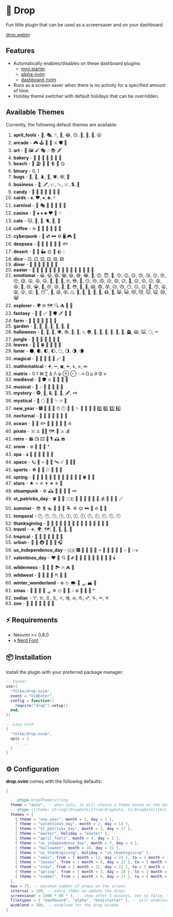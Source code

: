 # 🍁 Drop

Fun little plugin that can be used as a screensaver and on your dashboard.

[drop.webm](https://user-images.githubusercontent.com/292349/198708737-a1d2d24a-1faa-40f1-9c6d-ca13c60290b7.webm)

## Features

- Automatically enables/disables on these dashboard plugins:
  - [mini.starter](https://github.com/echasnovski/mini.nvim/blob/main/readmes/mini-starter.md)
  - [alpha-nvim](https://github.com/goolord/alpha-nvim)
  - [dashboard-nvim](https://github.com/glepnir/dashboard-nvim)
- Runs as a screen-saver when there is no activity for a specified amount of time.
- Holiday theme switcher with default holidays that can be overridden.

## Available Themes

Currently, the following default themes are available:

1. **april_fools** - 🤡, 🎭, 🃏, 🎉, 😂, 🙃, 🎈, 🎁, 🤣, 😜
2. **arcade** - 🎮 🕹️ 👾 💾 ⚔️ 🛡️ 🏰
3. **art** - 🎨 🖼️ 🖌️ 🎭 🎶 📚 🖋️
4. **bakery** - 🍞 🥖 🥐 🍩 🍰 🧁 🍪
5. **beach** - 🌴 🏖️ 🍹 🌅 🏄 🐚 🌞
6. **binary** - 0, 1
7. **bugs** - 🐞, 🐜, 🪲, 🦗, 🕷️, 🕸️, 🐛
8. **business** - 💼, 🖊️, 📈, 📉, 💹, 💲, 🏢
9. **candy** - 🍬 🍭 🍫 🍩 🍰 🧁 🍪
10. **cards** - ♠️, ♥️, ♦️, ♣️, 🃏
11. **carnival** - 🎪 🎭 🍿 🎠 🎡 🎈 🤹
12. **casino** - 🎰 ♠️ ♦️ ♣️ ♥️ 🎲 🃏
13. **cats** - 🐱, 🦁, 🐯, 🐈, 🐅, 🐆
14. **coffee** - ☕ 🥐 🍰 🍪 🍩 🥛 🍫
15. **cyberpunk** - 🌃 💿 🕶️ ⚙️ 🖥️ 🎮 🔌
16. **deepsea** - 🐠 🐙 🦈 🌊 🦑 🐡 🐟
17. **desert** - 🌵 🐪 🏜️ 🌞 🦂 🪨 💧
18. **dice** - ⚀, ⚁, ⚂, ⚃, ⚄, ⚅
19. **diner** - 🍔 🍟 🥤 🍳 🥞 🥓 🍦
20. **easter** - 🐣 🐥 🐤 🥚 🌸 🍫 🐇 🌷 🌼 🍃 🦋 🍬 🌈 🎀 💒
21. **emotional** - 😀, 😃, 😄, 😁, 😆, 😅, 😂, 🤣, 😊, 😇, 🙂, 🙃, 😉, 😌, 😍, 😘, 😗, 😙, 😚, 😋, 😛, 😝, 😜, 🤪, 🤨, 🧐, 🤓, 😎, 🤩, 😏, 😒, 😞, 😔, 😟, 😕, 🙁, ☹️, 😣, 😖, 😫, 😩, 🥺, 😢, 😭, 😤, 😠, 😡, 🤬, 🤯, 😳, 🥵, 🥶, 😱, 😨, 😰, 😥, 😓, 😶, 😐, 😑, 😬, 😯, 😦, 😧, 😮, 😲, 🥱, 😴, 🤤, 😪, 😵, 🤐, 🥴, 🤢, 🤮, 🤕, 🤒, 😷, 🥰, 😸, 😺, 😻, 😼, 😽, 🙀, 😿, 😹
22. **explorer** - 🌍 🌐 🗺️ 🔍 ⛺ 🌄 🧭
23. **fantasy** - 🐉 🏰 🪄 🧙 🛡️ 🗡️ 🌌 👑
24. **farm** - 🐄 🐖 🐓 🌾 🍎 🍏 🚜
25. **garden** - 🌱, 🌸, 🌻, 🌿, 🍂, 🍃, 🌾
26. **halloween** - 🎃, 👻, 🦇, 🕷️, 🕸️, 🦉, 🔮, 💀, 👽, 🌙, 🍬, 🍭, 🖤, 🔪, 🧛, 🪦, 😱, 🙀, 🌕, ⚰️
27. **jungle** - 🦜 🦍 🌴 🐅 🐍 🌺 🦎
28. **leaves** - 🍂 🍁 🍀 🌿   
29. **lunar** - 🌑, 🌒, 🌓, 🌔, 🌕, 🌖, 🌗, 🌘
30. **magical** - 🔮 🌟 🧹 🎩 🐇 🪄 💫
31. **mathematical** - ➕, ➖, ✖️, ➗, ≠, ≈, ∞
32. **matrix** - 0 1 ⌘ ∑ ∆ Λ ψ ⊕ ⊖ ∴ ≡ Ω µ ∂ Φ ν
33. **medieval** - 🏰 🛡️ ⚔️ 🎠 👑 🏹 🍺
34. **musical** - 🎵 🎶 🎤 🎷 🎸 🎺 🎻
35. **mystery** - 🕵️, 🔎, 🔒, 🔑, 📜, 🖋️, 🗝️
36. **mystical** - 🔮 🌕 🌟 📜 ✨ 🔥 💫
37. **new_year** - 🎆 🎉 🍾 🥂 ⏰ 🕛 🎈 🌟 ✨ 🎊 🥳 💫 📅 2️⃣ 0️⃣ 2️⃣ 4️⃣
38. **nocturnal** - 🦉 🌙 🦇 🌌 🌠 🔭 🌚
39. **ocean** - 🌊 🐠 🐟 🐡 🐬 🐳 🦈 🐚 ⛵
40. **pirate** - ☠️ ⚓ 🏴‍☠️ 🗺️ 🦜 ⚔️ 💰
41. **retro** - 📻 📺 🎞️ 📼 🎙️ 🕰️ ☎️
42. **snow** - ❄️  ❅ ❇ \* .
43. **spa** - 🕯️ 🛁 🌸 💆 🍵 🧘 💅
44. **space** - 🪐 🌌 ⭐ 🌙 🚀 🛰️ ☄️ 🌠 👩‍🚀
45. **sports** - ⚽ 🏀 🏈 ⚾ 🎾 🏓 🏒
46. **spring** - 🐑 🐇 🦔 🐣 🦢 🐝 🌻 🌼 🌷 🌱 🌳 🌾 🍀 🍃 🌈
47. **stars** - ★ ⭐ ✮ ✦ ✬ ✯ 🌟
48. **steampunk** - ⚙️ 🕰️ 🎩 🚂 🧭 🔭 🗝️
49. **st_patricks_day** - 🍀 🌈 💚 🇮🇪 🎩 🥔 🍺 🍻 🥃 🍖 💰 🌟 🍵 🐍 🪄
50. **summer** - 😎 🏄 🏊 🌻 🌴 🍹 🏝️ ☀️ 🌞 🕶️ 👕 ⛵ 🥥 🌊
51. **temporal** - 🕐, 🕑, 🕒, 🕓, 🕔, 🕕, 🕖, 🕗, 🕘, 🕙, 🕚, 🕛
52. **thanksgiving** - 🦃 🍂 🍁 🌽 🥧 🍠 🍎 🍖 🍗 🥖 🥔 🍇 🍷 🌰 🥕
53. **travel** - ✈️, 🌍, 🗺️, 🏨, 🧳, 🗽, 🚂
54. **tropical** - 🌴 🍍 🍉 🥥 🌺 🐢 🌊
55. **urban** - 🏢 🚕 🚇 🍕 🚦 🛴 🎧
56. **us_independence_day** - 🇺🇸 🎆 🗽 🦅 🌭 🍔 ⭐ 🎉 🥳 🍻 🥁 🎵 🎶 🚀 💥v
57. **valentines_day** - ❤️ 💖 💘 💝 💕 💓 💞 💟 💌 🌹 🍫 💐 💍 🍷 🕯️
58. **wilderness** - 🌲 🐺 🦌 🏞️ 🔥 ⛺ 🌌
59. **wildwest** - 🤠 🐎 🌵 🔫 ⛏️ 🌄 🚂
60. **winter_wonderland** - ❄️ ⛄ 🌨️ 🎿 🛷 🏔️ 🧣
61. **xmas** - 🎄 🎁 🤶 🎅 🛷 ❄ ⛄ 🌟 🦌 🎶 ❄️  ❅ ❇ \*
62. **zodiac** - ♈, ♉, ♊, ♋, ♌, ♍, ♎, ♏, ♐, ♑, ♒, ♓
63. **zoo** - 🦁 🐘 🦓 🦒 🦅 🦉 🐆

## ⚡️ Requirements

- Neovim >= 0.8.0
- a [Nerd Font](https://www.nerdfonts.com/)

## 📦 Installation

Install the plugin with your preferred package manager:

```lua
-- Packer
use({
  "folke/drop.nvim",
  event = "VimEnter",
  config = function()
    require("drop").setup()
  end,
})

-- Lazy.nvim
{
  "folke/drop.nvim",
  opts = {
    -- ...
  }
}
```

## ⚙️ Configuration

**drop.nvim** comes with the following defaults:

```lua
{

  ---@type DropTheme|string
  theme = "auto", -- when auto, it will choose a theme based on the date
  ---@type ({theme: string}|DropDate|{from:DropDate, to:DropDate}|{holiday:"us_thanksgiving"|"easter"})[]
  themes = {
    { theme = "new_year", month = 1, day = 1 },
    { theme = "valentines_day", month = 2, day = 14 },
    { theme = "st_patricks_day", month = 3, day = 17 },
    { theme = "easter", holiday = "easter" },
    { theme = "april_fools", month = 4, day = 1 },
    { theme = "us_independence_day", month = 7, day = 4 },
    { theme = "halloween", month = 10, day = 31 },
    { theme = "us_thanksgiving", holiday = "us_thanksgiving" },
    { theme = "xmas", from = { month = 12, day = 24 }, to = { month = 12, day = 25 } },
    { theme = "leaves", from = { month = 9, day = 22 }, to = { month = 12, day = 20 } },
    { theme = "snow", from = { month = 12, day = 21 }, to = { month = 3, day = 19 } },
    { theme = "spring", from = { month = 3, day = 20 }, to = { month = 6, day = 20 } },
    { theme = "summer", from = { month = 6, day = 21 }, to = { month = 9, day = 21 } },
  },
  max = 75, -- maximum number of drops on the screen
  interval = 100, -- every 150ms we update the drops
  screensaver = 1000 * 60 * 5, -- show after 5 minutes. Set to false, to disable
  filetypes = { "dashboard", "alpha", "ministarter" }, -- will enable/disable automatically for the following filetypes
  winblend = 100, -- winblend for the drop window
}
```
